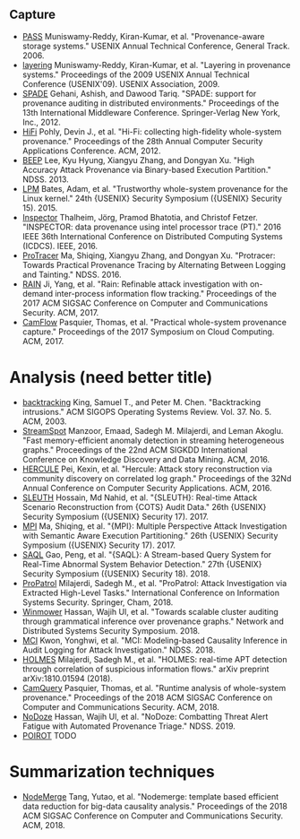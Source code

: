 ## Capture

- [PASS](./PASS) Muniswamy-Reddy, Kiran-Kumar, et al. "Provenance-aware storage systems." USENIX Annual Technical Conference, General Track. 2006.
- [layering](./layering) Muniswamy-Reddy, Kiran-Kumar, et al. "Layering in provenance systems." Proceedings of the 2009 USENIX Annual Technical Conference (USENIX'09). USENIX Association, 2009.
- [SPADE](./SPADE) Gehani, Ashish, and Dawood Tariq. "SPADE: support for provenance auditing in distributed environments." Proceedings of the 13th International Middleware Conference. Springer-Verlag New York, Inc., 2012.
- [HiFi](./HiFi) Pohly, Devin J., et al. "Hi-Fi: collecting high-fidelity whole-system provenance." Proceedings of the 28th Annual Computer Security Applications Conference. ACM, 2012.
- [BEEP](./BEEP) Lee, Kyu Hyung, Xiangyu Zhang, and Dongyan Xu. "High Accuracy Attack Provenance via Binary-based Execution Partition." NDSS. 2013.
- [LPM](./LPM) Bates, Adam, et al. "Trustworthy whole-system provenance for the Linux kernel." 24th {USENIX} Security Symposium ({USENIX} Security 15). 2015.
- [Inspector](./Inspector) Thalheim, Jörg, Pramod Bhatotia, and Christof Fetzer. "INSPECTOR: data provenance using intel processor trace (PT)." 2016 IEEE 36th International Conference on Distributed Computing Systems (ICDCS). IEEE, 2016.
- [ProTracer](./ProTracer) Ma, Shiqing, Xiangyu Zhang, and Dongyan Xu. "Protracer: Towards Practical Provenance Tracing by Alternating Between Logging and Tainting." NDSS. 2016.
- [RAIN](./RAIN) Ji, Yang, et al. "Rain: Refinable attack investigation with on-demand inter-process information flow tracking." Proceedings of the 2017 ACM SIGSAC Conference on Computer and Communications Security. ACM, 2017.
- [CamFlow](./CamFlow) Pasquier, Thomas, et al. "Practical whole-system provenance capture." Proceedings of the 2017 Symposium on Cloud Computing. ACM, 2017.

# Analysis (need better title)

- [backtracking](./backtracking) King, Samuel T., and Peter M. Chen. "Backtracking intrusions." ACM SIGOPS Operating Systems Review. Vol. 37. No. 5. ACM, 2003.
- [StreamSpot](./Streamspot) Manzoor, Emaad, Sadegh M. Milajerdi, and Leman Akoglu. "Fast memory-efficient anomaly detection in streaming heterogeneous graphs." Proceedings of the 22nd ACM SIGKDD International Conference on Knowledge Discovery and Data Mining. ACM, 2016.
- [HERCULE](./HERCULE) Pei, Kexin, et al. "Hercule: Attack story reconstruction via community discovery on correlated log graph." Proceedings of the 32Nd Annual Conference on Computer Security Applications. ACM, 2016.
- [SLEUTH](./SLEUTH) Hossain, Md Nahid, et al. "{SLEUTH}: Real-time Attack Scenario Reconstruction from {COTS} Audit Data." 26th {USENIX} Security Symposium ({USENIX} Security 17). 2017.
- [MPI](./MPI) Ma, Shiqing, et al. "{MPI}: Multiple Perspective Attack Investigation with Semantic Aware Execution Partitioning." 26th {USENIX} Security Symposium ({USENIX} Security 17). 2017.
- [SAQL](./SAQL) Gao, Peng, et al. "{SAQL}: A Stream-based Query System for Real-Time Abnormal System Behavior Detection." 27th {USENIX} Security Symposium ({USENIX} Security 18). 2018.
- [ProPatrol](./ProPatrol) Milajerdi, Sadegh M., et al. "ProPatrol: Attack Investigation via Extracted High-Level Tasks." International Conference on Information Systems Security. Springer, Cham, 2018.
- [Winmower](./Winmower) Hassan, Wajih Ul, et al. "Towards scalable cluster auditing through grammatical inference over provenance graphs." Network and Distributed Systems Security Symposium. 2018.
- [MCI](./MCI) Kwon, Yonghwi, et al. "MCI: Modeling-based Causality Inference in Audit Logging for Attack Investigation." NDSS. 2018.
- [HOLMES](./HOLMES) Milajerdi, Sadegh M., et al. "HOLMES: real-time APT detection through correlation of suspicious information flows." arXiv preprint arXiv:1810.01594 (2018).
- [CamQuery](./CamQuery) Pasquier, Thomas, et al. "Runtime analysis of whole-system provenance." Proceedings of the 2018 ACM SIGSAC Conference on Computer and Communications Security. ACM, 2018.
- [NoDoze](./NoDoze) Hassan, Wajih Ul, et al. "NoDoze: Combatting Threat Alert Fatigue with Automated Provenance Triage." NDSS. 2019.
- [POIROT](./POIROT) TODO

# Summarization techniques

- [NodeMerge](./NodeMerge) Tang, Yutao, et al. "Nodemerge: template based efficient data reduction for big-data causality analysis." Proceedings of the 2018 ACM SIGSAC Conference on Computer and Communications Security. ACM, 2018.
